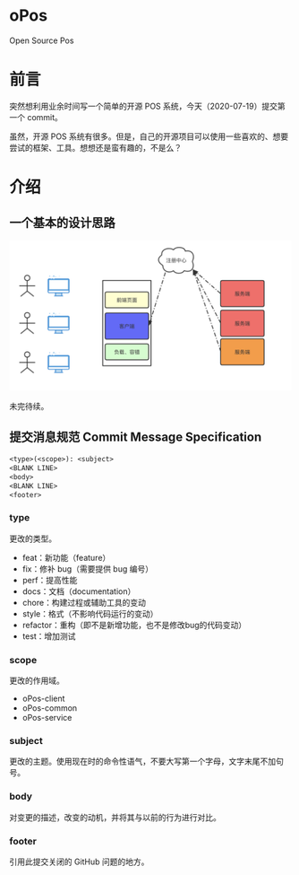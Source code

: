 # oPos
Open Source Pos

# 前言

突然想利用业余时间写一个简单的开源 POS 系统，今天（2020-07-19）提交第一个 commit。

虽然，开源 POS 系统有很多。但是，自己的开源项目可以使用一些喜欢的、想要尝试的框架、工具。想想还是蛮有趣的，不是么？

# 介绍


## 一个基本的设计思路

![基本的设计思路](https://github.com/FoamValue/oPos/blob/master/doc/images/%E5%9F%BA%E6%9C%AC%E7%9A%84%E8%AE%BE%E8%AE%A1%E6%80%9D%E8%B7%AF.png)

未完待续。



## 提交消息规范 Commit Message Specification

```
<type>(<scope>): <subject>
<BLANK LINE>
<body>
<BLANK LINE>
<footer>
```

### type
更改的类型。

+ feat：新功能（feature）
+ fix：修补 bug（需要提供 bug 编号）
+ perf：提高性能
+ docs：文档（documentation）
+ chore：构建过程或辅助工具的变动
+ style：格式（不影响代码运行的变动）
+ refactor：重构（即不是新增功能，也不是修改bug的代码变动）
+ test：增加测试

### scope
更改的作用域。

+ oPos-client
+ oPos-common
+ oPos-service

### subject
更改的主题。使用现在时的命令性语气，不要大写第一个字母，文字末尾不加句号。

### body
对变更的描述，改变的动机，并将其与以前的行为进行对比。

### footer
引用此提交关闭的 GitHub 问题的地方。

